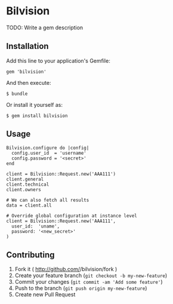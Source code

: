 # Bilvision

TODO: Write a gem description

## Installation

Add this line to your application's Gemfile:

    gem 'bilvision'

And then execute:

    $ bundle

Or install it yourself as:

    $ gem install bilvision

## Usage

    Bilvision.configure do |config|
      config.user_id  = 'username'
      config.password = '<secret>'
    end

    client = Bilvision::Request.new('AAA111')
    client.general
    client.technical
    client.owners

    # We can also fetch all results
    data = client.all

    # Override global configuration at instance level
    client = Bilvision::Request.new('AAA111',
      user_id:  'uname',
      password: '<new_secret>'
    )

## Contributing

1. Fork it ( http://github.com/<my-github-username>/bilvision/fork )
2. Create your feature branch (`git checkout -b my-new-feature`)
3. Commit your changes (`git commit -am 'Add some feature'`)
4. Push to the branch (`git push origin my-new-feature`)
5. Create new Pull Request
